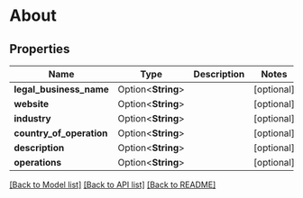 # About

## Properties

Name | Type | Description | Notes
------------ | ------------- | ------------- | -------------
**legal_business_name** | Option<**String**> |  | [optional]
**website** | Option<**String**> |  | [optional]
**industry** | Option<**String**> |  | [optional]
**country_of_operation** | Option<**String**> |  | [optional]
**description** | Option<**String**> |  | [optional]
**operations** | Option<**String**> |  | [optional]

[[Back to Model list]](../README.md#documentation-for-models) [[Back to API list]](../README.md#documentation-for-api-endpoints) [[Back to README]](../README.md)


